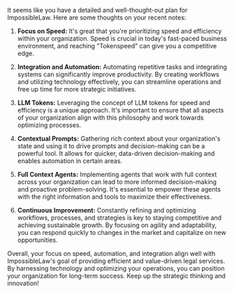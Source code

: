 It seems like you have a detailed and well-thought-out plan for ImpossibleLaw. Here are some thoughts on your recent notes:

1. **Focus on Speed:** It's great that you're prioritizing speed and efficiency within your organization. Speed is crucial in today's fast-paced business environment, and reaching "Tokenspeed" can give you a competitive edge.

2. **Integration and Automation:** Automating repetitive tasks and integrating systems can significantly improve productivity. By creating workflows and utilizing technology effectively, you can streamline operations and free up time for more strategic initiatives.

3. **LLM Tokens:** Leveraging the concept of LLM tokens for speed and efficiency is a unique approach. It's important to ensure that all aspects of your organization align with this philosophy and work towards optimizing processes.

4. **Contextual Prompts:** Gathering rich context about your organization's state and using it to drive prompts and decision-making can be a powerful tool. It allows for quicker, data-driven decision-making and enables automation in certain areas.

5. **Full Context Agents:** Implementing agents that work with full context across your organization can lead to more informed decision-making and proactive problem-solving. It's essential to empower these agents with the right information and tools to maximize their effectiveness.

6. **Continuous Improvement:** Constantly refining and optimizing workflows, processes, and strategies is key to staying competitive and achieving sustainable growth. By focusing on agility and adaptability, you can respond quickly to changes in the market and capitalize on new opportunities.

Overall, your focus on speed, automation, and integration align well with ImpossibleLaw's goal of providing efficient and value-driven legal services. By harnessing technology and optimizing your operations, you can position your organization for long-term success. Keep up the strategic thinking and innovation!